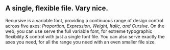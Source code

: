 ## A single, flexible file. Vary nice. 

Recursive is a variable font, providing a continuous range of design control across five axes: *Proportion, Expression, Weight, Italic, and Cursive*. On the web, you can use serve the full variable font, for extreme typographic flexibility & control with just a single font file. You can also serve exactly the axes you need, for all the range you need with an even smaller file size.